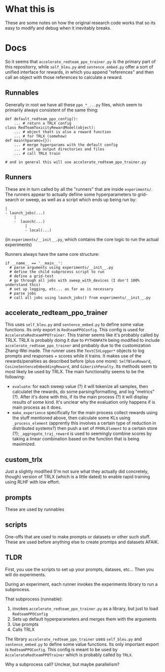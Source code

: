 # What this is
These are some notes on how the original research code works that so its easy to modify and debug when it inevitably breaks.

# Docs
So it seems that `accelerate_redteam_ppo_trainer.py` is the primary part of this repositorry, while `self_bleu.py` and `sentence_embed.py` offer a sort of unified interface for rewards, in which you append "references" and then call an object with those references to calculate a reward.

## Runnables
Generally in root we have all these `ppo_*_...py` files, which seem to primarily always consistent of the same thing:
```
def default_redteam_ppo_config():
    ... # return a TRLX config
class RedTeamToxicityRewardModel(object):
    ... # object thatt is also a reward function
    ... # for TRLX (somehow)
def main(hparams={}):
    ... # merge hyperparams with the default config
    ... # set up output directories and files
    ... # call TRLX train

# and in general this will use accelerate_redteam_ppo_trainer.py
```

## Runners
These are in turn called by all the "runners" that are inside `experiments/`. The runners appear to actually defiine some hyperparameters to grid-search or sweep, as well as a script which ends up being run by:
```
|
- launch_jobs(...)
    |
    -  launch(...)
         |
         - local(...)
```
(in `experiments/__init__.py`, which contains the core logic to run the actual experiments)

Runners always have the same core structure:
```
if __name__ == '__main__':
  # parse arguments using experiments/__init__.py
  # define the child subprocess script to run
  # define a grid-test
  # go through all jobs with sweep_with_devices (I don't 100% understand this)
  # set up logging, etc... as far as is necessary
  # parse jobs
  # call all jobs using launch_jobs() from experiments/__init__.py
```

## accelerate_redteam_ppo_trainer
This uses `self_bleu.py` and `sentence_embed.py` to define some value functions. Its only export is `RedteamPPOConfig`. This config is used for `AccelerateRedteamPPOTrainer`. This trainer seems like it's probably called by TRLX. TRLX is probably doing it due to `PYTHONPATH` being modified to include `accelerate_redteam_ppo_trainer` and probably due to the customization Zhang-Wei made. The runner uses the `TextCSVLogger*` objects to log prompts and responses + scores while it trains. It makes use of the rewards/penalties as described before (plus one more): `SelfBleuReward`, `CosineSentenceEmbeddingReward`, and `GiberishPenalty`. Its methods seem to most likely be used by TRLX. The main functionality seems to be the following:
- `evaluate`: for each sweep value (?) it will tokenize all samples, then calculatet the rewards, do some parsing/formatting, and log "metrics" (?). After it's done with this, if its the main process (?) it will display results of some kind. It's unclear why the evaluation only happens if is main process as it does.
- `make_experience` specifically for the main process collect rewards using the stuff mentioned above, then calculate some KLs using `_process_element` (apprently this involves a certain type of reduction in distributed systems?) then push a set of `PPORLElement` to a certain store (?); `_aggregate_traj_reward` is used to seemingly combine scores by taking a linear combination based on the function that is being maximized.

## custom_trlx
Just a slightly modified (I'm not sure what they actually did concretely, though) version of TRLX (which is a little dated) to enable rapid training using RLHF with low effort.

## prompts
These are used by runnables

## scripts
One-offs that are used to make prompts or datasets or other such stuff. These are used before anything else to create promtps and datasets AFAIK.

## TLDR
First, you use the scripts to set up your prompts, datases, etc... Then you will do experiments.

During an experiment, each runner invokes the experiments library to run a subprocess.

That subprocess (runnable):
1. invokes `accelerate_redteam_ppo_trainer.py` as a library, but just to load `RedteamPPOConfig`
2. Sets up default hyperparameters and merges them with the arguments
3. Use prompts
4. Calls TRLX

The library `accelerate_redteam_ppo_trainer` uses `self_bleu.py` and `sentence_embed.py` to define some value functions. Its only important export is `RedteamPPOConfig`. This config is meant to be used by `AccelerateRedteamPPOTrainer` which is probably called by `TRLX`.

Why a subprocess call? Unclear, but maybe parallelism?